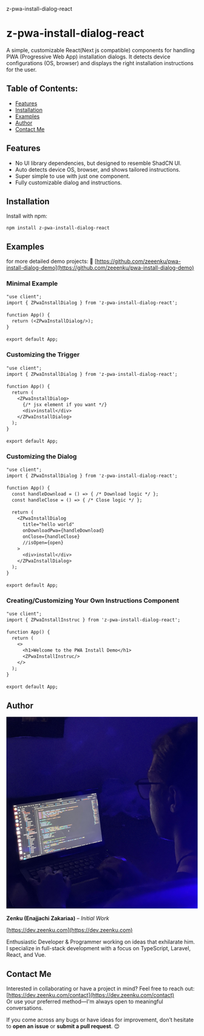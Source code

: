   z-pwa-install-dialog-react

z-pwa-install-dialog-react
==========================

A simple, customizable React(Next js compatible) components for handling PWA (Progressive Web App) installation dialogs. It detects device configurations (OS, browser) and displays the right installation instructions for the user.

Table of Contents:
------------------

*   [Features](#features)
*   [Installation](#installation)
*   [Examples](#examples)
*   [Author](#author)
*   [Contact Me](#contact-me)

Features
--------

*   No UI library dependencies, but designed to resemble ShadCN UI.
*   Auto detects device OS, browser, and shows tailored instructions.
*   Super simple to use with just one component.
*   Fully customizable dialog and instructions.

Installation
------------

Install with npm:

    npm install z-pwa-install-dialog-react

Examples
--------

for more detailed demo projects:
🔗 [https://github.com/zeeenku/pwa-install-dialog-demo](https://github.com/zeeenku/pwa-install-dialog-demo)

### Minimal Example

    "use client";
    import { ZPwaInstallDialog } from 'z-pwa-install-dialog-react';
    
    function App() {
      return (<ZPwaInstallDialog/>);
    }
    
    export default App;
    

### Customizing the Trigger

    "use client";
    import { ZPwaInstallDialog } from 'z-pwa-install-dialog-react';
    
    function App() {
      return (
        <ZPwaInstallDialog>
          {/* jsx element if you want */}
          <div>install</div>
        </ZPwaInstallDialog>
      );
    }
    
    export default App;
    

### Customizing the Dialog

    "use client";
    import { ZPwaInstallDialog } from 'z-pwa-install-dialog-react';
    
    function App() {
      const handleDownload = () => { /* Download logic */ };
      const handleClose = () => { /* Close logic */ };
    
      return (
        <ZPwaInstallDialog 
          title="hello world" 
          onDownloadPwa={handleDownload} 
          onClose={handleClose}
          //isOpen={open}
        >
          <div>install</div>
        </ZPwaInstallDialog>
      );
    }
    
    export default App;
    

### Creating/Customizing Your Own Instructions Component

    "use client";
    import { ZPwaInstallInstruc } from 'z-pwa-install-dialog-react';
    
    function App() {
      return (
        <>
          <h1>Welcome to the PWA Install Demo</h1>
          <ZPwaInstallInstruc/>
        </>
      );
    }
    
    export default App;



Author
------

![Zenku - Enajjachi Zakariaa](https://raw.githubusercontent.com/zeeenku/zeeenku/refs/heads/main/me-with-laptop.jpg)

**Zenku (Enajjachi Zakariaa)** – _Initial Work_

[https://dev.zeenku.com](https://dev.zeenku.com)

Enthusiastic Developer & Programmer working on ideas that exhilarate him. I specialize in full-stack development with a focus on TypeScript, Laravel, React, and Vue.

Contact Me
----------

Interested in collaborating or have a project in mind? Feel free to reach out:  
[https://dev.zeenku.com/contact](https://dev.zeenku.com/contact)  
Or use your preferred method—I'm always open to meaningful conversations.

If you come across any bugs or have ideas for improvement, don’t hesitate to **open an issue** or **submit a pull request**. 😊